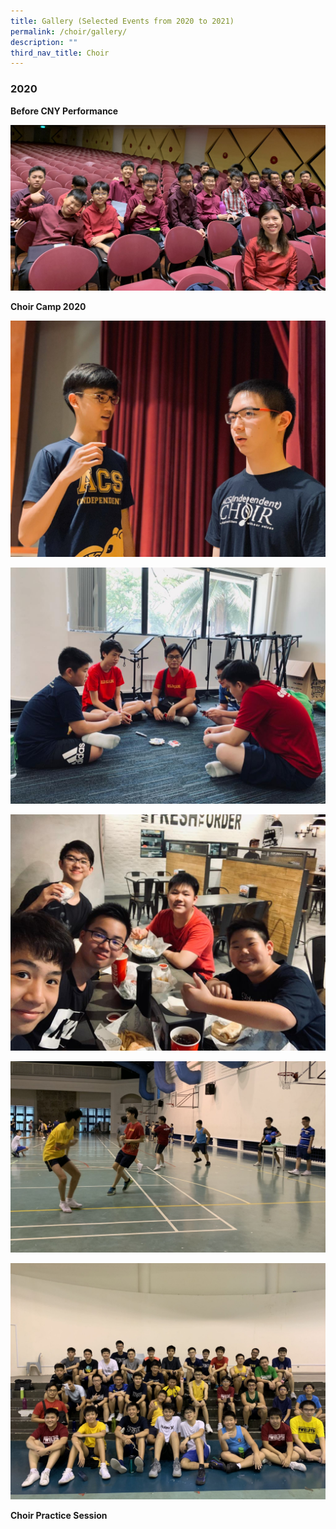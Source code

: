 ```yaml
---
title: Gallery (Selected Events from 2020 to 2021)
permalink: /choir/gallery/
description: ""
third_nav_title: Choir
---
```

### 2020

**Before CNY Performance**

![](/images/Before-CNY-Performance-2048x1079.jpg)

**Choir Camp 2020**

![](/images/Choir-Camp-2020-1-Federick.jpg)

![](/images/Choir-Camp-2020-2-Federick.jpg)

![](/images/Choir-Camp-2020-3-Federick.jpg)

![](/images/Choir-Camp-2020-4-2048x1245.jpg)

![](/images/Choir-Camp-2020-5-2048x1536.jpg)

**Choir Practice Session**